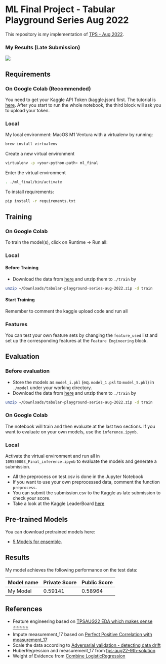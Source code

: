 # ML Final Project - Tabular Playground Series Aug 2022

This repository is my implementation of [TPS - Aug 2022](https://www.kaggle.com/competitions/tabular-playground-series-aug-2022/overview). 

### My Results (Late Submission)
![](https://i.imgur.com/IrSKuig.png)
## Requirements

### On Google Colab (Recommended)

You need to get your Kaggle API Token (kaggle.json) first. The tutorial is [here](https://www.kaggle.com/general/74235).
After you start to run the whole notebook, the third block will ask you to upload your token.

### Local 
My local environment: MacOS M1 Ventura
with a virtualenv by running:
```zsh
brew install virtualenv
```
Create a new virtual environment
```zsh
virtualenv -p <your-python-path> ml_final
```
Enter the virtual environment
```zsh
. ./ml_final/bin/activate
```
To install requirements:
```zsh
pip install -r requirements.txt
```

## Training

### On Google Colab
To train the model(s), click on Runtime -> Run all:


### Local 

#### Before Training
- Download the data from [here](https://www.kaggle.com/competitions/tabular-playground-series-aug-2022/data) and unzip them to `./train` by
```zsh
unzip ~/Downloads/tabular-playground-series-aug-2022.zip -d train
```
#### Start Training
Remember to comment the kaggle upload code and run all
### Features

You can test your own feature sets by changing the `feature_used` list and set up the corresponding features at the `Feature Engineering` block.

## Evaluation
### Before evaluation
- Store the models as `model_i.pkl` (eq. `model_1.pkl` to `model_5.pkl`) in `./model` under your working directory. 
- Download the data from [here](https://www.kaggle.com/competitions/tabular-playground-series-aug-2022/data) and unzip them to `./train` by
```zsh
unzip ~/Downloads/tabular-playground-series-aug-2022.zip -d train
```
### On Google Colab

The notebook will train and then evaluate at the last two sections. If you want to evaluate on your own models, use the `inference.ipynb`.

### Local

Activate the virtual environment and run all in `109550003_Final_inference.ipynb` to evaluate the models and generate a submission.


- All the preprocess on test.csv is done in the Jupyter Notebook
- If you want to use your own preprocessed data, comment the function `preprocess`. 
- You can submit the submission.csv to the Kaggle as late submission to check your score.
- Take a look at the Kaggle LeaderBoard [here](https://www.kaggle.com/competitions/tabular-playground-series-aug-2022/leaderboard)

## Pre-trained Models

You can download pretrained models here:

- [5 Models for ensemble](https://drive.google.com/drive/folders/11daP6XIH65Hw24mCHLO25GiEf7y93gWQ?usp=sharing). 

## Results

My model achieves the following performance on the test data:

| Model name         | Private Score   | Public Score   |
| ------------------ |---------------- | -------------- |
| My Model           |     0.59141     |      0.58964   |


## References
- Feature engineering based on [TPSAUG22 EDA which makes sense ⭐️⭐️⭐️⭐️⭐️](https://www.kaggle.com/code/ambrosm/tpsaug22-eda-which-makes-sense#The-float-columns)
- Impute measurement_17 based on [Perfect Positive Correlation with measurement_17](https://www.kaggle.com/competitions/tabular-playground-series-aug-2022/discussion/343939)
- Scale the data according to [Adversarial validation - detecting data drift](https://www.kaggle.com/code/nnjjpp/adversarial-validation-detecting-data-drift)
- HuberRegression and measurement_17 from [tps-aug22-9th-solution](https://www.kaggle.com/code/takanashihumbert/tps-aug22-9th-solution/notebook)
- Weight of Evidence from [Combine LogisticRegression](https://www.kaggle.com/code/argyrisanastopoulos/private-score-0-59144-combine-logisticregression)
